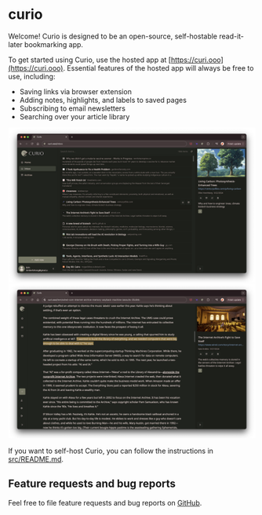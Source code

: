 # curio
Welcome! Curio is designed to be an open-source, self-hostable read-it-later bookmarking app.

To get started using Curio, use the hosted app at [https://curi.ooo](https://curi.ooo).
Essential features of the hosted app will always be free to use, including:
- Saving links via browser extension
- Adding notes, highlights, and labels to saved pages
- Subscribing to email newsletters
- Searching over your article library

<p align="middle">
<img src="https://github.com/skyline-apps/curio/blob/main/src/app/public/assets/curio_inbox.png" alt="Curio inbox">
<img src="https://github.com/skyline-apps/curio/blob/main/src/app/public/assets/curio_item.png" alt="Curio article">
</p>

If you want to self-host Curio, you can follow the instructions in [src/README.md](src/README.md).

## Feature requests and bug reports
Feel free to file feature requests and bug reports on [GitHub](https://github.com/skyline-apps/curio/issues).